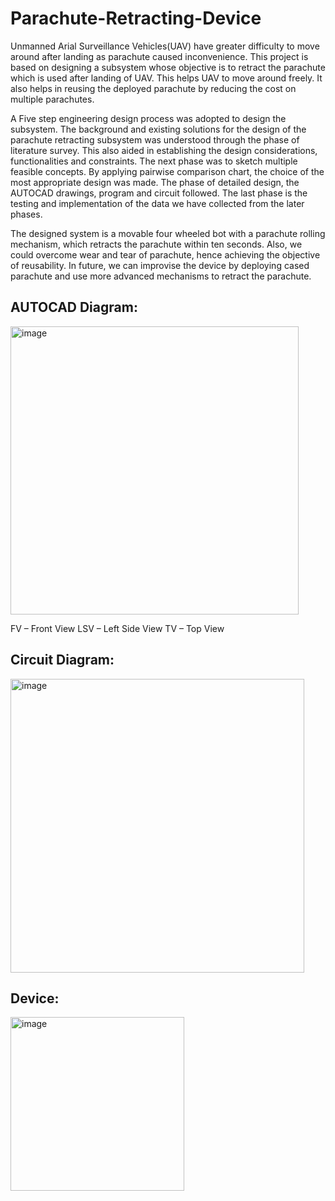 # Parachute-Retracting-Device
Unmanned Arial Surveillance Vehicles(UAV) have greater difficulty to move around after landing as parachute caused inconvenience. This project is based on designing a subsystem whose objective is to retract the parachute which is used after landing of UAV. This helps UAV to move around freely. It also helps in reusing the deployed parachute by reducing the cost on multiple parachutes.

A Five step engineering design process was adopted to design the subsystem. The background
and existing solutions for the design of the parachute retracting subsystem was understood
through the phase of literature survey. This also aided in establishing the design considerations,
functionalities and constraints. The next phase was to sketch multiple feasible concepts. By
applying pairwise comparison chart, the choice of the most appropriate design was made. The
phase of detailed design, the AUTOCAD drawings, program and circuit followed. The last phase
is the testing and implementation of the data we have collected from the later phases.

The designed system is a movable four wheeled bot with a parachute rolling mechanism, which
retracts the parachute within ten seconds. Also, we could overcome wear and tear of
parachute, hence achieving the objective of reusability. In future, we can improvise the device
by deploying cased parachute and use more advanced mechanisms to retract the parachute.

## AUTOCAD Diagram:

<img width="461" alt="image" src="https://user-images.githubusercontent.com/35320633/197731260-55ee8ca4-6de7-4280-b9c8-f78a9072420b.png">

FV – Front View           LSV – Left Side View
TV – Top View



## Circuit Diagram:

<img width="470" alt="image" src="https://user-images.githubusercontent.com/35320633/197731618-47c3b0ea-731a-4f74-ae47-9c780b83342e.png">




## Device:

<img width="278" alt="image" src="https://user-images.githubusercontent.com/35320633/197732438-c8ffd3e2-a3e1-47ba-b2d6-1f165a8283e5.png">
